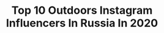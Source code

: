 ---
title: Top 10 Outdoors Instagram Influencers In Russia In 2020
description: >-
  Find top outdoors Instagram influencers in Russia in 2020. Most popular hashtags: #nature #outdoors #rosakhutor #manfrotto.
platform: Instagram
profiles:
  - username: "andresavv"
    fullname: >-
      Andrey Sachkov
    location: "Russia"
    followers: 16177
    engagement: 1602
    commentsToLikes: 0.037713
    avatar: "https://scontent-lhr8-1.cdninstagram.com/v/t51.2885-19/s320x320/23421575_153897155224265_5867241672152186880_n.jpg?_nc_ht=scontent-lhr8-1.cdninstagram.com&_nc_ohc=kXW6OKSOAmoAX_lVqep&oh=e61dfaeefe28f82d6d5cd455c328c5f9&oe=5EBA1AF2"
    verified: false
    hashtags: ""
  - username: "yuliazayko"
    fullname: >-
      Yulia Zayko
    location: "Russia"
    followers: 51173
    engagement: 210
    commentsToLikes: 0.054188
    avatar: "https://scontent-lhr8-1.cdninstagram.com/v/t51.2885-19/s320x320/17819108_297015037396468_686793011824164864_a.jpg?_nc_ht=scontent-lhr8-1.cdninstagram.com&_nc_ohc=jXLNHkv7dJAAX8RIumn&oh=a5d60ef8888b41c36731b655bf1ea1c7&oe=5EBA9EBE"
    verified: false
    hashtags: "#redfoxoutdoor, #redfox, #covid, #lifelooksbetter"
  - username: "viacheslav.dkn"
    fullname: >-
      🌲BUSHCRAFT🐺🪓OUTDOOR🏕 TRAVEL🚲
    location: "Russia"
    followers: 4640
    engagement: 1387
    commentsToLikes: 0.059529
    avatar: "https://scontent-lhr8-1.cdninstagram.com/v/t51.2885-19/s320x320/60727145_2285568558440124_1439562957607403520_n.jpg?_nc_ht=scontent-lhr8-1.cdninstagram.com&_nc_ohc=6kphPTNA6NMAX8ZkfRT&oh=96b64d87ae23d22e132eb0e1d61c0ba3&oe=5EBD4136"
    verified: false
    hashtags: "#bushcraftknife, #3mmask, #bushcraftsweden, #handmadeknife"
  - username: "kirillumrikhin"
    fullname: >-
      Kirill Umrikhin 📸🇷🇺
    location: "Russia"
    followers: 54867
    engagement: 416
    commentsToLikes: 0.010816
    avatar: "https://scontent-lga3-1.cdninstagram.com/v/t51.2885-19/s320x320/44637171_175483683406561_3110438031845228544_n.jpg?_nc_ht=scontent-lga3-1.cdninstagram.com&_nc_ohc=LqDffJJrFKQAX-Nvms8&oh=0778d4ec0995d9b3c683eafd6ed13cac&oe=5EBD5B3D"
    verified: false
    hashtags: "#nikon, #nikonrussia, #peniche, #nikondayonline"
  - username: "molot0v1"
    fullname: >-
      Alexey Shabanov
    location: "Russia"
    followers: 15374
    engagement: 325
    commentsToLikes: 0.030563
    avatar: "https://scontent-lhr8-1.cdninstagram.com/v/t51.2885-19/11821919_998016790261416_1706661818_a.jpg?_nc_ht=scontent-lhr8-1.cdninstagram.com&_nc_ohc=PiY7bQ0P5ZUAX-DhqGf&oh=2ffbeb6884a5e474382b2f32ba1f8a24&oe=5EBCAF6F"
    verified: false
    hashtags: "#snowboarding, #charyncanyon, #cityscape, #bigair"
  - username: "gabchenko_kz"
    fullname: >-
      горы путешествия велосипед
    location: "Russia"
    followers: 23346
    engagement: 214
    commentsToLikes: 0.060460
    avatar: "https://scontent-lhr8-1.cdninstagram.com/v/t51.2885-19/s320x320/22070962_319869725083451_9157203959671160832_n.jpg?_nc_ht=scontent-lhr8-1.cdninstagram.com&_nc_ohc=lnGMAHWpCh4AX8nvCtx&oh=0ea8ab4a9b20d206ace500dfba598bb6&oe=5EB8ECCA"
    verified: false
    hashtags: "#visitbalkhash, #fatbikelife, #winterbiketrip, #bikewander"
  - username: "bk_rn"
    fullname: >-
      Black Reflection
    location: "Russia"
    followers: 24399
    engagement: 327
    commentsToLikes: 0.019583
    avatar: "https://scontent-ams4-1.cdninstagram.com/v/t51.2885-19/s320x320/18580787_108533193067047_2677672179297943552_a.jpg?_nc_ht=scontent-ams4-1.cdninstagram.com&_nc_ohc=cQ2UqPRmEFsAX_Yve4W&oh=c4664bcc8d1699286e0798c240d6cc0e&oe=5EBCB11B"
    verified: false
    hashtags: "#visitfaroeislands, #loves, #moyaplanetaru, #kolapeninsula"
  - username: "nuewens"
    fullname: >-
      Vadim Vetrov
    location: "Russia"
    followers: 64119
    engagement: 284
    commentsToLikes: 0.010494
    avatar: "https://scontent-ams4-1.cdninstagram.com/v/t51.2885-19/s320x320/89379477_2554070284910801_5204666078239653888_n.jpg?_nc_ht=scontent-ams4-1.cdninstagram.com&_nc_ohc=vdrfHYVDn_AAX8RuYvG&oh=163766c840a49aa6d21f4db39311f327&oe=5EB23FB8"
    verified: false
    hashtags: ""
  - username: "svistal13"
    fullname: >-
      Andrey Svistunov
    location: "Russia"
    followers: 72090
    engagement: 140
    commentsToLikes: 0.019812
    avatar: "https://scontent-ams4-1.cdninstagram.com/v/t51.2885-19/s320x320/21568616_709635639234449_5702728872638808064_n.jpg?_nc_ht=scontent-ams4-1.cdninstagram.com&_nc_ohc=cvYt744zxi0AX8XWfzY&oh=5d16ff42f2b6aa41e3d01581fc911747&oe=5EB94A91"
    verified: false
    hashtags: "#kingstontechphoto, #kingstoniseverywhere"
  - username: "milana_nekrasova_"
    fullname: >-
      •🦄Milana🦄•
    location: "Russia"
    followers: 1508104
    engagement: 945
    commentsToLikes: 0.021241
    avatar: "https://scontent-lhr8-1.cdninstagram.com/v/t51.2885-19/s320x320/88126526_2724474480971460_4574353578575003648_n.jpg?_nc_ht=scontent-lhr8-1.cdninstagram.com&_nc_ohc=y_riUcmUYecAX_FNgwe&oh=d3c60cd97380ea96a9b81aa21f01ed4e&oe=5EBC0257"
    verified: false
    hashtags: "#shop, #lifestyle, #road, #child"
---